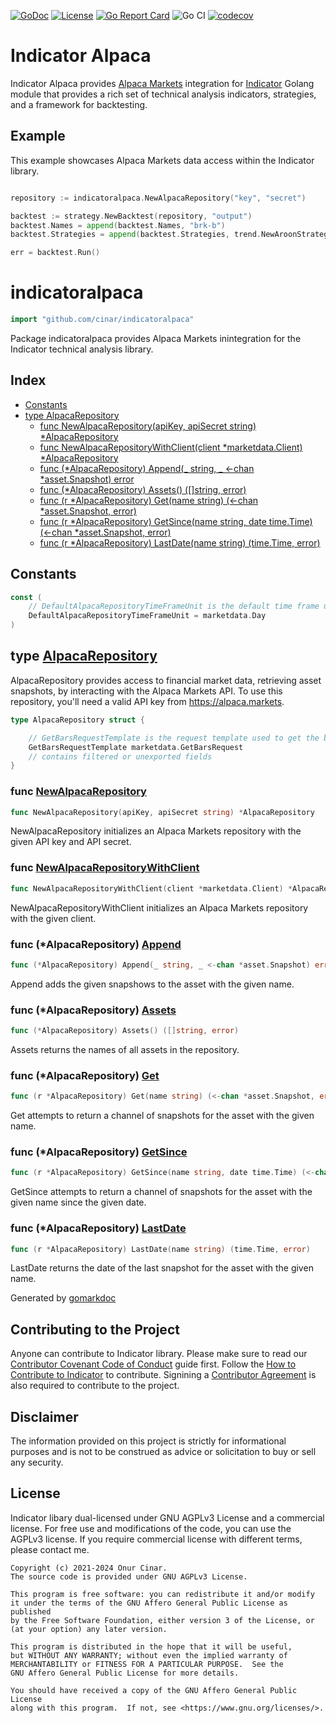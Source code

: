 [![GoDoc](https://godoc.org/github.com/cinar/indicatoralpaca?status.svg)](https://godoc.org/github.com/cinar/indicatoralpaca) [![License](https://img.shields.io/badge/License-AGPLv3-blue.svg)](https://opensource.org/licenses/AGPLv3) [![Go Report Card](https://goreportcard.com/badge/github.com/cinar/indicatoralpaca)](https://goreportcard.com/report/github.com/cinar/indicatoralpaca) ![Go CI](https://github.com/cinar/indicatoralpaca/actions/workflows/ci.yml/badge.svg) [![codecov](https://codecov.io/gh/cinar/indicatoralpaca/graph/badge.svg?token=AFZLMEBTVM)](https://codecov.io/gh/cinar/indicatoralpaca)

Indicator Alpaca
================

Indicator Alpaca provides [Alpaca Markets](https://alpaca.markets) integration for [Indicator](https://github.com/cinar/indicator) Golang module that provides a rich set of technical analysis indicators, strategies, and a framework for backtesting.

Example
-------

This example showcases Alpaca Markets data access within the Indicator library.

```go

repository := indicatoralpaca.NewAlpacaRepository("key", "secret")

backtest := strategy.NewBacktest(repository, "output")
backtest.Names = append(backtest.Names, "brk-b")
backtest.Strategies = append(backtest.Strategies, trend.NewAroonStrategy())

err = backtest.Run()
```

<!-- gomarkdoc:embed:start -->

<!-- Code generated by gomarkdoc. DO NOT EDIT -->

indicatoralpaca
===============

```go
import "github.com/cinar/indicatoralpaca"
```

Package indicatoralpaca provides Alpaca Markets inintegration for the Indicator technical analysis library.

Index
-----

-	[Constants](#constants)
-	[type AlpacaRepository](#AlpacaRepository)
	-	[func NewAlpacaRepository\(apiKey, apiSecret string\) \*AlpacaRepository](#NewAlpacaRepository)
	-	[func NewAlpacaRepositoryWithClient\(client \*marketdata.Client\) \*AlpacaRepository](#NewAlpacaRepositoryWithClient)
	-	[func \(\*AlpacaRepository\) Append\(\_ string, \_ \<\-chan \*asset.Snapshot\) error](#AlpacaRepository.Append)
	-	[func \(\*AlpacaRepository\) Assets\(\) \(\[\]string, error\)](#AlpacaRepository.Assets)
	-	[func \(r \*AlpacaRepository\) Get\(name string\) \(\<\-chan \*asset.Snapshot, error\)](#AlpacaRepository.Get)
	-	[func \(r \*AlpacaRepository\) GetSince\(name string, date time.Time\) \(\<\-chan \*asset.Snapshot, error\)](#AlpacaRepository.GetSince)
	-	[func \(r \*AlpacaRepository\) LastDate\(name string\) \(time.Time, error\)](#AlpacaRepository.LastDate)

Constants
---------

<a name="DefaultAlpacaRepositoryTimeFrameUnit"></a>

```go
const (
	// DefaultAlpacaRepositoryTimeFrameUnit is the default time frame unit of a day.
	DefaultAlpacaRepositoryTimeFrameUnit = marketdata.Day
)
```

<a name="AlpacaRepository"></a>

type [AlpacaRepository](https://github.com/cinar/indicatoralpaca/blob/main/alpaca_repository.go#L23-L29)
--------------------------------------------------------------------------------------------------------

AlpacaRepository provides access to financial market data, retrieving asset snapshots, by interacting with the Alpaca Markets API. To use this repository, you'll need a valid API key from https://alpaca.markets.

```go
type AlpacaRepository struct {

	// GetBarsRequestTemplate is the request template used to get the bars.
	GetBarsRequestTemplate marketdata.GetBarsRequest
	// contains filtered or unexported fields
}
```

<a name="NewAlpacaRepository"></a>

### func [NewAlpacaRepository](https://github.com/cinar/indicatoralpaca/blob/main/alpaca_repository.go#L44)

```go
func NewAlpacaRepository(apiKey, apiSecret string) *AlpacaRepository
```

NewAlpacaRepository initializes an Alpaca Markets repository with the given API key and API secret.

<a name="NewAlpacaRepositoryWithClient"></a>

### func [NewAlpacaRepositoryWithClient](https://github.com/cinar/indicatoralpaca/blob/main/alpaca_repository.go#L54)

```go
func NewAlpacaRepositoryWithClient(client *marketdata.Client) *AlpacaRepository
```

NewAlpacaRepositoryWithClient initializes an Alpaca Markets repository with the given client.

<a name="AlpacaRepository.Append"></a>

### func \(\*AlpacaRepository\) [Append](https://github.com/cinar/indicatoralpaca/blob/main/alpaca_repository.go#L104)

```go
func (*AlpacaRepository) Append(_ string, _ <-chan *asset.Snapshot) error
```

Append adds the given snapshows to the asset with the given name.

<a name="AlpacaRepository.Assets"></a>

### func \(\*AlpacaRepository\) [Assets](https://github.com/cinar/indicatoralpaca/blob/main/alpaca_repository.go#L64)

```go
func (*AlpacaRepository) Assets() ([]string, error)
```

Assets returns the names of all assets in the repository.

<a name="AlpacaRepository.Get"></a>

### func \(\*AlpacaRepository\) [Get](https://github.com/cinar/indicatoralpaca/blob/main/alpaca_repository.go#L69)

```go
func (r *AlpacaRepository) Get(name string) (<-chan *asset.Snapshot, error)
```

Get attempts to return a channel of snapshots for the asset with the given name.

<a name="AlpacaRepository.GetSince"></a>

### func \(\*AlpacaRepository\) [GetSince](https://github.com/cinar/indicatoralpaca/blob/main/alpaca_repository.go#L74)

```go
func (r *AlpacaRepository) GetSince(name string, date time.Time) (<-chan *asset.Snapshot, error)
```

GetSince attempts to return a channel of snapshots for the asset with the given name since the given date.

<a name="AlpacaRepository.LastDate"></a>

### func \(\*AlpacaRepository\) [LastDate](https://github.com/cinar/indicatoralpaca/blob/main/alpaca_repository.go#L92)

```go
func (r *AlpacaRepository) LastDate(name string) (time.Time, error)
```

LastDate returns the date of the last snapshot for the asset with the given name.

Generated by [gomarkdoc](https://github.com/princjef/gomarkdoc)

<!-- gomarkdoc:embed:end -->

Contributing to the Project
---------------------------

Anyone can contribute to Indicator library. Please make sure to read our [Contributor Covenant Code of Conduct](./CODE_OF_CONDUCT.md) guide first. Follow the [How to Contribute to Indicator](./CONTRIBUTING.md) to contribute. Signining a [Contributor Agreement](./CLA.md) is also required to contribute to the project.

Disclaimer
----------

The information provided on this project is strictly for informational purposes and is not to be construed as advice or solicitation to buy or sell any security.

License
-------

Indicator libary dual-licensed under GNU AGPLv3 License and a commercial license. For free use and modifications of the code, you can use the AGPLv3 license. If you require commercial license with different terms, please contact me.

```
Copyright (c) 2021-2024 Onur Cinar.    
The source code is provided under GNU AGPLv3 License.

This program is free software: you can redistribute it and/or modify
it under the terms of the GNU Affero General Public License as published
by the Free Software Foundation, either version 3 of the License, or
(at your option) any later version.

This program is distributed in the hope that it will be useful,
but WITHOUT ANY WARRANTY; without even the implied warranty of
MERCHANTABILITY or FITNESS FOR A PARTICULAR PURPOSE.  See the
GNU Affero General Public License for more details.

You should have received a copy of the GNU Affero General Public License
along with this program.  If not, see <https://www.gnu.org/licenses/>.
```
